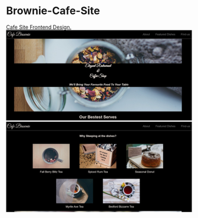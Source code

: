 # Brownie-Cafe-Site
[Cafe Site Frontend Design.](https://brownie-cafe-site-qg5nk5p08-chandresh189.vercel.app/)
![Show](resources/screenshot1.jpg)
![Show](resources/screenshot2.jpg)
